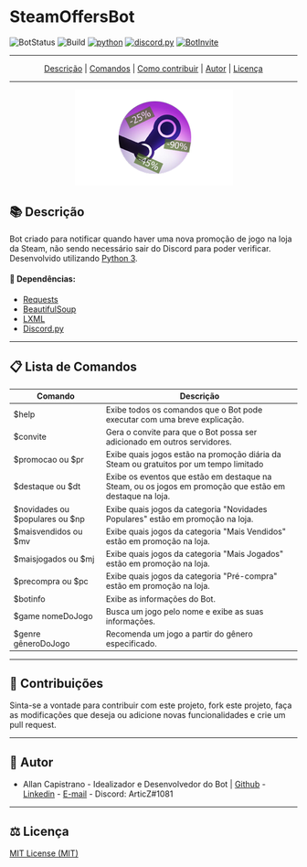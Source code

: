 # SteamOffersBot
![BotStatus](https://img.shields.io/badge/status-online-success) ![Build](https://img.shields.io/badge/build-passing-success) [![python](https://img.shields.io/badge/python-3.9.0-informational?logo=python)](https://www.python.org/) [![discord.py](https://img.shields.io/badge/discord.py-1.5.1-informational?logo=discord)](https://pypi.org/project/discord.py/) [![BotInvite](https://img.shields.io/badge/Convite_para_Discord-48568a?logo=discord)](https://discord.com/oauth2/authorize?client_id=714852360241020929&scope=bot&permissions=485440)

------------

<p align="center">
  <a href="#-descrição">Descrição</a> |
  <a href="#-lista-de-comandos">Comandos</a> |
  <a href="#-contribuições">Como contribuir</a> |
  <a href="#-autor">Autor</a> |
  <a href="#%EF%B8%8F-licença">Licença</a>
</p>

------------

<p align="center">
  <img src="assets/SteamOS_Logo_Edit.png">
</p>

## 📚 Descrição ##
Bot criado para notificar quando haver uma nova promoção de jogo na loja da Steam, não sendo necessário sair do Discord para poder verificar. Desenvolvido utilizando [Python 3](https://www.python.org/downloads/).

#### 🔗 Dependências: ####
- [Requests](https://pypi.org/project/requests/)
- [BeautifulSoup](https://pypi.org/project/beautifulsoup4/)
- [LXML](https://pypi.org/project/lxml/)
- [Discord.py](https://pypi.org/project/discord.py/)

------------

## 📋 Lista de Comandos ##
Comando | Descrição
------- | ---------
$help | Exibe todos os comandos que o Bot pode executar com uma breve explicação.
$convite | Gera o convite para que o Bot possa ser adicionado em outros servidores.
$promocao ou $pr | Exibe quais jogos estão na promoção diária da Steam ou gratuitos por um tempo limitado
$destaque ou $dt | Exibe os eventos que estão em destaque na Steam, ou os jogos em promoção que estão em destaque na loja.
$novidades ou $populares ou $np | Exibe quais jogos da categoria "Novidades Populares" estão em promoção na loja.
$maisvendidos ou $mv | Exibe quais jogos da categoria "Mais Vendidos" estão em promoção na loja.
$maisjogados ou $mj | Exibe quais jogos da categoria "Mais Jogados" estão em promoção na loja.
$precompra ou $pc | Exibe quais jogos da categoria "Pré-compra" estão em promoção na loja.
$botinfo | Exibe as informações do Bot.
$game nomeDoJogo | Busca um jogo pelo nome e exibe as suas informações.
$genre gêneroDoJogo | Recomenda um jogo a partir do gênero especificado.

------------

## 📁 Contribuições ##
Sinta-se a vontade para contribuir com este projeto, fork este projeto, faça as modificações que deseja ou adicione novas funcionalidades e crie um pull request.

------------

## 📌 Autor ##
- Allan Capistrano - Idealizador e Desenvolvedor do Bot | [Github](https://github.com/AllanCapistrano) - [Linkedin](https://www.linkedin.com/in/allancapistrano/) - [E-mail](https://mail.google.com/mail/u/0/?view=cm&fs=1&tf=1&source=mailto&to=asantos@ecomp.uefs.br) - Discord: ArticZ#1081

------------

## ⚖️ Licença ##
[MIT License (MIT)](https://github.com/AllanCapistrano/SteamOffersBot/blob/master/LICENSE)
